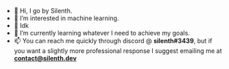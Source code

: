- 👋 Hi, I go by Silenth.
- 👀 I’m interested in machine learning.
- 🔨 Idk
- 🌱 I’m currently learning whatever I need to achieve my goals.
- 📫 You can reach me quickly through discord @ **silenth#3439**, but if you want a slightly more professional response I suggest emailing me at **contact@silenth.dev**

<!---
Silenth1806/Silenth1806 is a ✨ special ✨ repository because its `README.md` (this file) appears on your GitHub profile.
You can click the Preview link to take a look at your changes.
--->
